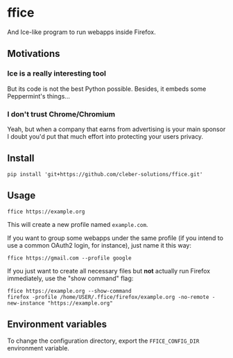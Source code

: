 # ffice

And Ice-like program to run webapps inside Firefox.

## Motivations

### Ice is a really interesting tool

But its code is not the best Python possible. Besides, it embeds some
Peppermint's things...

### I don't trust Chrome/Chromium

Yeah, but when a company that earns from advertising is your main sponsor
I doubt you'd put that much effort into protecting your users privacy.

## Install

    pip install 'git+https://github.com/cleber-solutions/ffice.git'

## Usage

    ffice https://example.org

This will create a new profile named `example.com`.

If you want to group some webapps under the same profile (if you intend to
use a common OAuth2 login, for instance), just name it this way:

    ffice https://gmail.com --profile google

If you just want to create all necessary files but **not** actually run
Firefox immediately, use the "show command" flag:

    ffice https://example.org --show-command
    firefox -profile /home/USER/.ffice/firefox/example.org -no-remote -new-instance "https://example.org"


## Environment variables

To change the configuration directory, export the `FFICE_CONFIG_DIR`
environment variable.
